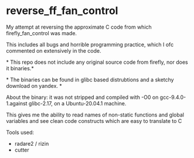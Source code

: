 # reverse\_ff\_fan\_control

My attempt at reversing the approximate C code from which firefly\_fan\_control was made.

This includes all bugs and horrible programming practice, which I ofc commented on extensively in the code.

\* This repo does not include any original source code from firefly, nor does it binaries.\*

\* The binaries can be found in glibc based distrubtions and a sketchy download on yandex. \*

About the binary: it was not stripped and compiled with -O0 on gcc-9.4.0-1.against glibc-2.17, on a Ubuntu-20.04.1 machine.

This gives me the ability to read names of non-static functions and global variables and see clean code constructs which are easy to translate to C

Tools used:

- radare2 / rizin
- cutter
